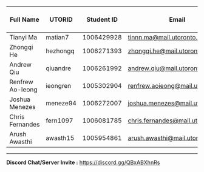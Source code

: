 | Full Name   | UTORID | Student ID | Email | Best Way to Contact | Discord Username |
| --- | --- | --- | --- | --- | --- |
|Tianyi Ma|matian7|1006429928|tinnn.ma@mail.utoronto.ca|Discord|BaicaiTomato#7806|
|Zhongqi He|hezhongq|1006271393|zhongqi.he@mail.utoronto.ca|Discord|oldhehe#1610|
|Andrew Qiu|qiuandre|1006261992|andrew.qiu@mail.utoronto.ca|Discord|ANJEW#5707|
|Renfrew Ao-Ieong|ieongren|1005302904|renfrew.aoieong@mail.utoronto.ca|Discord|renfi#4444|
|Joshua Menezes|meneze94|1006272007|joshua.menezes@mail.utoronto.ca|Discord|JayGuin#0553|
|Chris Fernandes|fern1097|1006081785|chris.fernandes@mail.utoronto.ca|Discord|Tsuki#1320|
|Arush Awasthi|awasth15|1005954861|arush.awasthi@mail.utoronto.ca|Discord|Arush#6228|
---
**Discord Chat/Server Invite :** https://discord.gg/QBxABXhnRs
